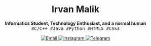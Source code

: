 <h1 align="center">Irvan Malik</h1>
<p align="center">
  <b>Informatics Student, Technology Enthusiast, and a normal human</b>
  <br>
  <samp>#C/C++ #Java #Python #HTML5 #CSS3</samp>
</p>
<p align="center">
  <a href="mailto:irvanmalik48@gmail.com">
    <img src="https://img.shields.io/badge/-Email-grey?style=for-the-badge&logo=google&labelColor=white" alt="Email">
  </a>
  <a href="https://www.instagram.com/irvann48_">
    <img src="https://img.shields.io/badge/-Instagram-405de6?style=for-the-badge&logo=instagram&labelColor=white" alt="Instagram">
  </a> 
  <a href="https://t.me/irvanmalik48">
    <img src="https://img.shields.io/badge/-Telegram-0088cc?style=for-the-badge&logo=telegram&labelColor=white" alt="Telegram">
  </a>
</p>

<!--
**irvanmalik48/irvanmalik48** is a ✨ _special_ ✨ repository because its `README.md` (this file) appears on your GitHub profile.

Here are some ideas to get you started:

- 🔭 I’m currently working on ...
- 🌱 I’m currently learning ...
- 👯 I’m looking to collaborate on ...
- 🤔 I’m looking for help with ...
- 💬 Ask me about ...
- 📫 How to reach me: ...
- 😄 Pronouns: ...
- ⚡ Fun fact: ...
-->
